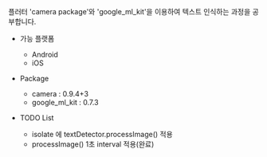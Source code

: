 
플러터 'camera package'와  'google_ml_kit'을 이용하여 텍스트 인식하는 과정을 공부합니다.

- 가능 플랫폼
    - Android
    - iOS

- Package
    - camera : 0.9.4+3
    - google_ml_kit : 0.7.3

- TODO List
    - isolate 에 textDetector.processImage() 적용
    - processImage() 1초 interval 적용(완료)